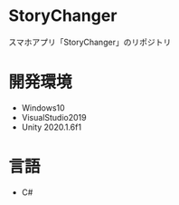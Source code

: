# StoryChanger
スマホアプリ「StoryChanger」のリポジトリ

# 開発環境
- Windows10
- VisualStudio2019
- Unity 2020.1.6f1

# 言語
- C#
